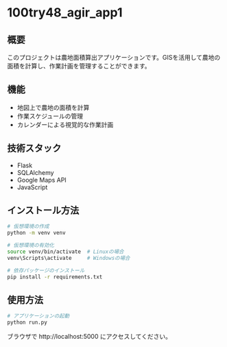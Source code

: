# 100try48_agir_app1

## 概要
このプロジェクトは農地面積算出アプリケーションです。GISを活用して農地の面積を計算し、作業計画を管理することができます。

## 機能
- 地図上で農地の面積を計算
- 作業スケジュールの管理
- カレンダーによる視覚的な作業計画

## 技術スタック
- Flask
- SQLAlchemy
- Google Maps API
- JavaScript

## インストール方法
```bash
# 仮想環境の作成
python -m venv venv

# 仮想環境の有効化
source venv/bin/activate  # Linuxの場合
venv\Scripts\activate     # Windowsの場合

# 依存パッケージのインストール
pip install -r requirements.txt
```

## 使用方法
```bash
# アプリケーションの起動
python run.py
```

ブラウザで http://localhost:5000 にアクセスしてください。
